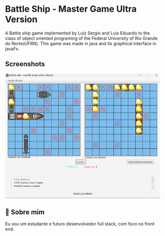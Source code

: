 
# Battle Ship - Master Game Ultra Version

A Battle ship game implemented by Luiz Sergio and Luis Eduardo to the class of object oriented programing of the Federal University of Rio Grande do Norte(UFRN).
This game was made in java and its graphical interface in javaFx.

## Screenshots

![App Screenshot](https://raw.githubusercontent.com/Luiz-Sergio/BatalhaNaval/main/imagem%20do%20jogo.png?token=GHSAT0AAAAAACCNWSHT7DLSIYHLXE6UKYJMZFSBFOQ)


## 🚀 Sobre mim
Eu sou um estudante e futuro desenvolvedor full stack, com foco no front end.
